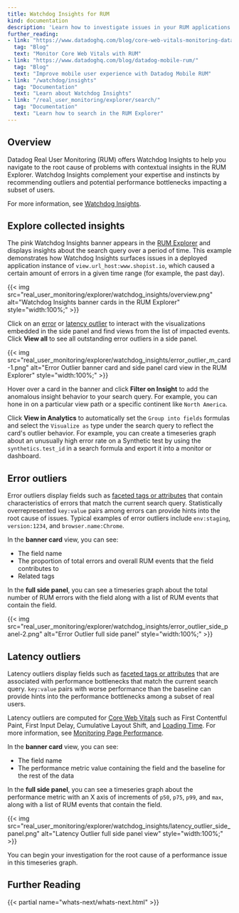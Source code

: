 ```yaml
---
title: Watchdog Insights for RUM
kind: documentation
description: 'Learn how to investigate issues in your RUM applications with Watchdog Insights.'
further_reading:
- link: "https://www.datadoghq.com/blog/core-web-vitals-monitoring-datadog-rum-synthetics/#what-are-the-core-web-vitals"
  tag: "Blog"
  text: "Monitor Core Web Vitals with RUM"
- link: "https://www.datadoghq.com/blog/datadog-mobile-rum/"
  tag: "Blog"
  text: "Improve mobile user experience with Datadog Mobile RUM"
- link: "/watchdog/insights"
  tag: "Documentation"
  text: "Learn about Watchdog Insights"
- link: "/real_user_monitoring/explorer/search/"
  tag: "Documentation"
  text: "Learn how to search in the RUM Explorer"
---
```


## Overview

Datadog Real User Monitoring (RUM) offers Watchdog Insights to help you navigate to the root cause of problems with contextual insights in the RUM Explorer. Watchdog Insights complement your expertise and instincts by recommending outliers and potential performance bottlenecks impacting a subset of users. 

For more information, see [Watchdog Insights][1].

## Explore collected insights

The pink Watchdog Insights banner appears in the [RUM Explorer][2] and displays insights about the search query over a period of time. This example demonstrates how Watchdog Insights surfaces issues in a deployed application instance of `view.url_host:www.shopist.io`, which caused a certain amount of errors in a given time range (for example, the past day).

{{< img src="real_user_monitoring/explorer/watchdog_insights/overview.png" alt="Watchdog Insights banner cards in the RUM Explorer" style="width:100%;" >}}

Click on an [error](#error-outliers) or [latency outlier](#latency-outliers) to interact with the visualizations embedded in the side panel and find views from the list of impacted events. Click **View all** to see all outstanding error outliers in a side panel. 

{{< img src="real_user_monitoring/explorer/watchdog_insights/error_outlier_m_card-1.png" alt="Error Outlier banner card and side panel card view in the RUM Explorer" style="width:100%;" >}}

Hover over a card in the banner and click **Filter on Insight** to add the anomalous insight behavior to your search query. For example, you can hone in on a particular view path or a specific continent like `North America`. 

Click **View in Analytics** to automatically set the `Group into fields` formulas and select the `Visualize as` type under the search query to reflect the card's outlier behavior. For example, you can create a timeseries graph about an unusually high error rate on a Synthetic test by using the `synthetics.test_id` in a search formula and export it into a monitor or dashboard.

## Error outliers

Error outliers display fields such as [faceted tags or attributes][3] that contain characteristics of errors that match the current search query. Statistically overrepresented `key:value` pairs among errors can provide hints into the root cause of issues. Typical examples of error outliers include `env:staging`, `version:1234`, and `browser.name:Chrome`.

In the **banner card** view, you can see:

* The field name
* The proportion of total errors and overall RUM events that the field contributes to
* Related tags

In the **full side panel**, you can see a timeseries graph about the total number of RUM errors with the field along with a list of RUM events that contain the field.

{{< img src="real_user_monitoring/explorer/watchdog_insights/error_outlier_side_panel-2.png" alt="Error Outlier full side panel" style="width:100%;" >}}

## Latency outliers

Latency outliers display fields such as [faceted tags or attributes][3] that are associated with performance bottlenecks that match the current search query. `key:value` pairs with worse performance than the baseline can provide hints into the performance bottlenecks among a subset of real users.

Latency outliers are computed for [Core Web Vitals][4] such as First Contentful Paint, First Input Delay, Cumulative Layout Shift, and [Loading Time][5]. For more information, see [Monitoring Page Performance][4].

In the **banner card** view, you can see:

* The field name
* The performance metric value containing the field and the baseline for the rest of the data

In the **full side panel**, you can see a timeseries graph about the performance metric with an X axis of increments of `p50`, `p75`, `p99`, and `max`, along with a list of RUM events that contain the field. 

{{< img src="real_user_monitoring/explorer/watchdog_insights/latency_outlier_side_panel.png" alt="Latency Outlier full side panel view" style="width:100%;" >}}

You can begin your investigation for the root cause of a performance issue in this timeseries graph.

## Further Reading

{{< partial name="whats-next/whats-next.html" >}}

[1]: /watchdog/insights/
[2]: /real_user_monitoring/explorer
[3]: /real_user_monitoring/explorer/search/#facets
[4]: /real_user_monitoring/browser/monitoring_page_performance/#core-web-vitals
[5]: /real_user_monitoring/browser/monitoring_page_performance/#monitoring-single-page-applications-spa
